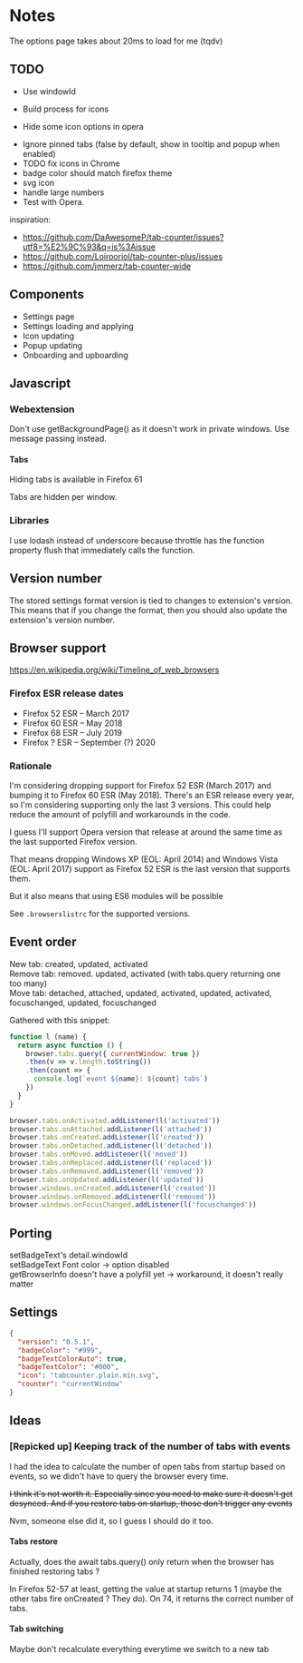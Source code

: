 # Notes

The options page takes about 20ms to load for me (tqdv)

## TODO

+ Use windowId
+ Build process for icons

+ Hide some icon options in opera
* Ignore pinned tabs (false by default, show in tooltip and popup when enabled)
* TODO fix icons in Chrome
* badge color should match firefox theme
* svg icon
* handle large numbers
* Test with Opera.

inspiration:
* https://github.com/DaAwesomeP/tab-counter/issues?utf8=%E2%9C%93&q=is%3Aissue
* https://github.com/Loirooriol/tab-counter-plus/issues
* https://github.com/jmmerz/tab-counter-wide

## Components

* Settings page
* Settings loading and applying
* Icon updating
* Popup updating
* Onboarding and upboarding

## Javascript

### Webextension

Don't use getBackgroundPage() as it doesn't work in private windows. Use message passing instead.

#### Tabs

Hiding tabs is available in Firefox 61

Tabs are hidden per window.

### Libraries

I use lodash instead of underscore because throttle has the function property flush that immediately calls the function.

## Version number

The stored settings format version is tied to changes to extension's version.
This means that if you change the format, then you should also update the
extension's version number.

## Browser support

<https://en.wikipedia.org/wiki/Timeline_of_web_browsers>

### Firefox ESR release dates

* Firefox 52 ESR – March 2017
* Firefox 60 ESR – May 2018
* Firefox 68 ESR – July 2019
* Firefox ? ESR – September (?) 2020

### Rationale

I'm considering dropping support for Firefox 52 ESR (March 2017) and bumping it to Firefox 60 ESR (May 2018). There's an ESR release every year, so I'm considering supporting only the last 3 versions. This could help reduce the amount of polyfill and workarounds in the code.

I guess I'll support Opera version that release at around the same time as the last supported Firefox version.

That means dropping Windows XP (EOL: April 2014) and Windows Vista (EOL: April 2017) support as Firefox 52 ESR is the last version that supports them.

But it also means that using ES6 modules will be possible

See `.browserslistrc` for the supported versions.

## Event order

New tab: created, updated, activated\
Remove tab: removed. updated, activated (with tabs.query returning one too many)\
Move tab: detached, attached, updated, activated, updated, activated, focuschanged, updated, focuschanged

Gathered with this snippet:

```js
function l (name) {
  return async function () {
    browser.tabs.query({ currentWindow: true })
    .then(v => v.length.toString())
    .then(count => {
      console.log(`event ${name}: ${count} tabs`)
    })
  }
}

browser.tabs.onActivated.addListener(l('activated'))
browser.tabs.onAttached.addListener(l('attached'))
browser.tabs.onCreated.addListener(l('created'))
browser.tabs.onDetached.addListener(l('detached'))
browser.tabs.onMoved.addListener(l('moved'))
browser.tabs.onReplaced.addListener(l('replaced'))
browser.tabs.onRemoved.addListener(l('removed'))
browser.tabs.onUpdated.addListener(l('updated'))
browser.windows.onCreated.addListener(l('created'))
browser.windows.onRemoved.addListener(l('removed'))
browser.windows.onFocusChanged.addListener(l('focuschanged'))
```

## Porting

setBadgeText's detail.windowId\
setBadgeText Font color -> option disabled\
getBrowserInfo doesn't have a polyfill yet -> workaround, it doesn't really matter

## Settings

```json
{
  "version": "0.5.1",
  "badgeColor": "#999",
  "badgeTextColorAuto": true,
  "badgeTextColor": "#000",
  "icon": "tabcounter.plain.min.svg",
  "counter": "currentWindow"
}
```

## Ideas

### [Repicked up] Keeping track of the number of tabs with events

I had the idea to calculate the number of open tabs from startup based on events,
so we didn't have to query the browser every time.

~~I think it's not worth it. Especially since you need to make sure it doesn't get
desynced. And if you restore tabs on startup, those don't trigger any events~~

Nvm, someone else did it, so I guess I should do it too.

#### Tabs restore

Actually, does the await tabs.query() only return when the browser has finished restoring tabs ?

In Firefox 52-57 at least, getting the value at startup returns 1 (maybe the other tabs fire onCreated ? They do). On 74, it returns the correct number of tabs.

#### Tab switching

Maybe don't recalculate everything everytime we switch to a new tab
